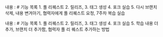 내용 : # 기능 목록 1. 풀 리퀘스트 2. 릴리즈, 3. 태그 생성 4. 포크 실습 5. 다시 브랜치 삭제, 내용 변겨아기, 협력자에게 풀 리퀘스트 요청, 7주차 복습 실습

내용 : # 기능 목록 1. 풀 리퀘스트 2. 릴리즈, 3. 태그 생성 4. 포크 실습 5. 학습 내용 더 추가, 브랜치 더 추가함, 협력자 풀 리 퀘스트 추가하는 방법